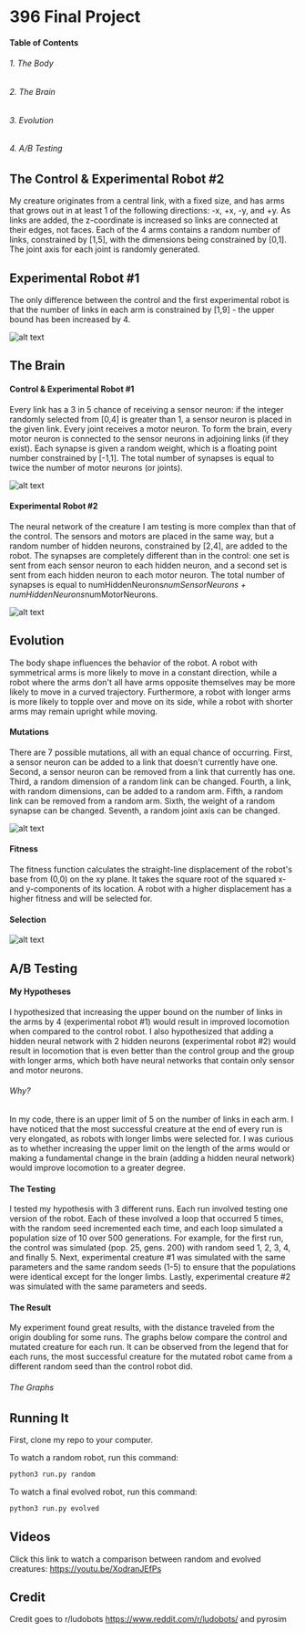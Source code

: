 # 396 Final Project

#### Table of Contents
###### 1. The Body
###### 2. The Brain
###### 3. Evolution
###### 4. A/B Testing

## The Control & Experimental Robot #2
My creature originates from a central link, with a fixed size, and has arms that grows out in at least 1 of the following directions: -x, +x, -y, and +y. As links are added, the z-coordinate is increased so links are connected at their edges, not faces. Each of the 4 arms contains a random number of links, constrained by [1,5], with the dimensions being constrained by [0,1]. The joint axis for each joint is randomly generated. 

## Experimental Robot #1
The only difference between the control and the first experimental robot is that the number of links in each arm is constrained by [1,9] - the upper bound has been increased by 4. 

![alt text](https://github.com/juliagangi/mybots/blob/finalExperiment/bodyydiagram.png?raw=true)

## The Brain
#### Control & Experimental Robot #1
Every link has a 3 in 5 chance of receiving a sensor neuron: if the integer randomly selected from [0,4] is greater than 1, a sensor neuron is placed in the given link. Every joint receives a motor neuron. To form the brain, every motor neuron is connected to the sensor neurons in adjoining links (if they exist). Each synapse is given a random weight, which is a floating point number constrained by [-1,1]. The total number of synapses is equal to twice the number of motor neurons (or joints).

![alt text](https://github.com/juliagangi/mybots/blob/finalExperiment/braindiagram.png?raw=true)

#### Experimental Robot #2
The neural network of the creature I am testing is more complex than that of the control. The sensors and motors are placed in the same way, but a random number of hidden neurons, constrained by [2,4], are added to the robot. The synapses are completely different than in the control: one set is sent from each sensor neuron to each hidden neuron, and a second set is sent from each hidden neuron to each motor neuron. The total number of synapses is equal to numHiddenNeurons*numSensorNeurons + numHiddenNeurons*numMotorNeurons.

![alt text](https://github.com/juliagangi/mybots/blob/finalExperiment/neuralnetwork.png?raw=true)

## Evolution
The body shape influences the behavior of the robot. A robot with symmetrical arms is more likely to move in a constant direction, while a robot where the arms don't all have arms opposite themselves may be more likely to move in a curved trajectory. Furthermore, a robot with longer arms is more likely to topple over and move on its side, while a robot with shorter arms may remain upright while moving.

#### Mutations
There are 7 possible mutations, all with an equal chance of occurring. First, a sensor neuron can be added to a link that doesn't currently have one. Second, a sensor neuron can be removed from a link that currently has one. Third, a random dimension of a random link can be changed. Fourth, a link, with random dimensions, can be added to a random arm. Fifth, a random link can be removed from a random arm. Sixth, the weight of a random synapse can be changed. Seventh, a random joint axis can be changed. 

![alt text](https://github.com/juliagangi/mybots/blob/finalExperiment/mutations.png?raw=true)

#### Fitness 
The fitness function calculates the straight-line displacement of the robot's base from (0,0) on the xy plane. It takes the square root of the squared x- and y-components of its location. A robot with a higher displacement has a higher fitness and will be selected for.

#### Selection
![alt text](https://github.com/juliagangi/mybots/blob/finalExperiment/selection.png?raw=true)

## A/B Testing
#### My Hypotheses

I hypothesized that increasing the upper bound on the number of links in the arms by 4 (experimental robot #1) would result in improved locomotion when compared to the control robot. I also hypothesized that adding a hidden neural network with 2 hidden neurons (experimental robot #2) would result in locomotion that is even better than the control group and the group with longer arms, which both have neural networks that contain only sensor and motor neurons. 

###### Why?
In my code, there is an upper limit of 5 on the number of links in each arm. I have noticed that the most successful creature at the end of every run is very elongated, as robots with longer limbs were selected for. I was curious as to whether increasing the upper limit on the length of the arms would or making a fundamental change in the brain (adding a hidden neural network) would improve locomotion to a greater degree.

#### The Testing
I tested my hypothesis with 3 different runs. Each run involved testing one version of the robot. Each of these involved a loop that occurred 5 times, with the random seed incremented each time, and each loop simulated a population size of 10 over 500 generations. For example, for the first run, the control was simulated (pop. 25, gens. 200) with random seed 1, 2, 3, 4, and finally 5. Next, experimental creature #1 was simulated with the same parameters and the same random seeds (1-5) to ensure that the populations were identical except for the longer limbs. Lastly, experimental creature #2 was simulated with the same parameters and seeds.

#### The Result
My experiment found great results, with the distance traveled from the origin doubling for some runs. The graphs below compare the control and mutated creature for each run. It can be observed from the legend that for each runs, the most successful creature for the mutated robot came from a different random seed than the control robot did.  

###### The Graphs


## Running It
First, clone my repo to your computer.

To watch a random robot, run this command:

```bash
python3 run.py random
```

To watch a final evolved robot, run this command:

```bash
python3 run.py evolved
```

## Videos

Click this link to watch a comparison between random and evolved creatures: <https://youtu.be/XodranJEfPs>

## Credit

Credit goes to r/ludobots <https://www.reddit.com/r/ludobots/> and pyrosim


